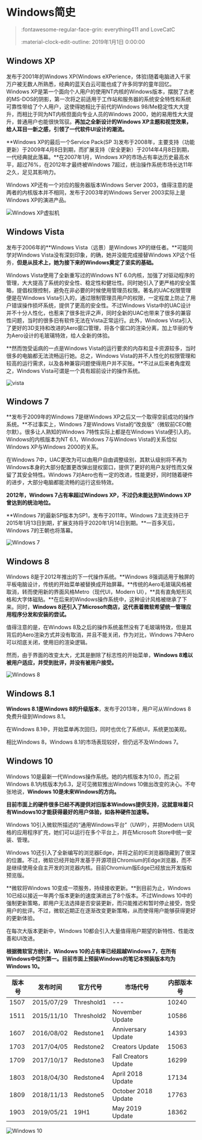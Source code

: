 # Windows简史

> :fontawesome-regular-face-grin: everything411 and LoveCatC
>
> :material-clock-edit-outline: 2019年1月1日 0:00:00

## Windows XP

发布于2001年的Windows XP(Windows eXPerience，体验)随着电脑进入千家万户被无数人所熟悉，经典的蓝天白云可能也成了许多同学的童年回忆。Windows XP是第一个面向个人用户的使用NT内核的Windows版本，摆脱了古老的MS-DOS的阴影，第一次将之前适用于工作站和服务器的系统安全特性和系统可靠性带给了个人用户，这使得她相比于前代的Windows 98/Me稳定性大大提升，而相比于同为NT内核但面向专业人员的Windows 2000，她的易用性大大提升，普通用户也能很快驾驭。**再加之全新设计的Windows XP主题和视觉效果，给人耳目一新之感，引领了一代软件UI设计的潮流。**

**Windows XP的最后一个Service Pack(SP 3)发布于2008年，主要支持（功能更新）于2009年4月8日到期，而扩展支持（安全更新）于2014年4月8日到期，一代经典就此落幕。**在2007年1月，Windows XP的市场占有率达历史最高水平，超过76%，在2012年才最终被Windows 7超过，统治操作系统市场长达11年之久，足见其影响力。

Windows XP还有一个对应的服务器版本Windows Server 2003，值得注意的是两者的内核版本并不相同，发布于2003年的Windows Server 2003实际上是Windows XP的演进产品。

![Windows XP虚拟机](assets/XP.png)

## Windows Vista

发布于2006年的**Windows Vista（远景）是Windows XP的继任者。**可能同学对Windows Vista没有深刻印象，的确，她并没能完成接替Windows XP这个任务，**但是从技术上，她为接下来的Windows奠定了坚实的基础。**

Windows Vista使用了全新重写过的Windows NT 6.0内核，加强了对驱动程序的管理，大大提高了系统的安全性、稳定性和健壮性。同时她引入了更严格的安全策略，提倡权限控制，避免在非必要的时候使用管理员权限。著名的UAC权限管理便是在Windows Vista引入的，通过限制管理员用户的权限，一定程度上防止了用户错误操作损坏系统，提供了更高的安全性。不过Windows Vista中的UAC设计并不十分人性化，也惹来了很多批评之声，同时全新的UAC也带来了很多的兼容性问题，当时的很多旧有软件无法在Vista正常运行。此外，Windows Vista引入了更好的3D支持和改进的Aero窗口管理，将各个窗口的渲染分离，加上华丽的专为Aero设计的毛玻璃特效，给人全新的体验。

**然而饱受诟病的一点是Windows Vista的运行要求的内存和显卡资源较多，当时很多的电脑都无法流畅运行她。总之，Windows Vista的并不人性化的权限管理和较高的运行需求，以及各种兼容问题使得用户并不买账。**不过从后来者角度观之，Windows Vista可谓是一个具有超前设计的操作系统。

![vista](assets/vista.jpg)

## Windows 7

**发布于2009年的Windows 7是继Windows XP之后又一个取得空前成功的操作系统。**不过事实上，Windows 7是Windows Vista的“改良版”（微软前CEO鲍尔默）。很多让人熟知的Windows 7特性实际上都是在Windows Vista便引入的。Windows的内核版本为NT 6.1，Windows 7与Windows Vista的关系恰似Windows XP与Windows 2000的关系。

在Windows 7中，UAC更改为可以由用户自由调整级别，其默认级别将不再为Windows本身的大部分配置更改弹出提权窗口，提供了更好的用户友好性而又保留了其安全特性。Windows 7对Aero也有一定的改进，性能更好，同时随着硬件的进步，大部分电脑都能流畅的运行这些特效。

**2012年，Windows 7占有率超过Windows XP，不过仍未能达到Windows XP曾达到的统治地位。**

**Windows 7的最新SP版本为SP1，发布于2011年。Windows 7主流支持已于2015年1月13日到期，扩展支持将于2020年1月14日到期。**一百多天后，Windows 7的王朝也将落幕。

![Windows 7](assets/Windows_7.png)

## Windows 8

Windows 8是于2012年推出的下一代操作系统。**Windows 8强调适用于触屏的平板电脑设计，传统的开始菜单被替换成开始屏幕。**传统的Aero毛玻璃风格被取消，转而使用新的界面风格Metro（现代UI，Modern UI），**具有直角矩形风格和大字体磁贴。**在后来的Windows操作系统中，这种设计风格被继承了下来。同时，**Windows 8还引入了Microsoft商店，这代表着微软希望统一管理应用程序分发和安装的尝试。**

值得注意的是，在Windows 8及之后的操作系统虽然没有了毛玻璃特效，但是其背后的Aero渲染方式并没有取消，并且不能关闭，作为对比，Windows 7中Aero可以彻底关闭，使用旧的渲染逻辑。

然而，由于界面的改变太大，尤其是删除了标志性的开始菜单，**Windows 8难以被用户适应，并受到批评，并没有被用户接受。**

![Windows 8](assets/Windows_8_Start_UI.svg)

## Windows 8.1

**Windows 8.1是Windows 8的升级版本**，发布于2013年，用户可从Windows 8免费升级到Windows 8.1。

在Windows 8.1中，开始菜单再次回归，同时也优化了系统UI，系统更加美观。

相比Windows 8，Windows 8.1的市场表现较好，但仍远不及Windows 7。

## Windows 10

Windows 10是最新一代Windows操作系统。她的内核版本为10.0，而之前Windows 8.1内核版本为6.3，足可见微软推出Windows 10做出改变的决心。不夸张地说，**Windows 10是未来Windows的方向。**

**目前市面上的硬件很多已经不再提供对旧版本Windows提供支持，这就意味着只有Windows10才能获得最好的用户体验，如各种硬件加速等。**

Windows 10引入微软所描述的“通用Windows平台”（UWP），并把Modern UI风格的应用程序扩充，她们可以运行在多个平台上，并在Microsoft Store中统一安装、管理。

Windows 10还引入了全新编写的浏览器Edge，并将之前的IE浏览器隐藏到了很深的位置。不过，微软已经开始开发基于开源项目Chromium的Edge浏览器，而不是继续使用全自主开发的浏览器内核。目前Chromium版Edge已经放出开发版和预览版。

**微软将Windows 10变成一项服务，持续接收更新。**到目前为止，Windows 10已经以接近一年两个版本更新的速度演进出了8个版本。不过Windows 10中的强制更新策略，即用户无法选择是否安装更新，而只能推迟和暂时停止接受，饱受用户的批评。不过，微软近期正在逐渐改变更新策略，从而使得用户能够获得更好的更新体验。

在每次大版本更新中，Windows 10都会引入大量值得用户期望的新特性、性能改善和UI改进。

**根据微软官方统计，Windows 10的占有率已经超越Windows 7，在所有Windows中位列第一。目前市面上预装Windows的笔记本预装版本均为Windows 10。**

| **版本号** | 发布时间 | 官方代号 | 市场代号 | 内部版本号 |
| ------ | ------------ | ---- | ------ | ------ |
| 1507   | 2015/07/29 | Threshold1 | --- | 10240 |
| 1511   | 2015/11/10 | Threshold2 | November Update | 10586 |
| 1607   | 2016/08/02 | Redstone1 | Anniversary Update | 14393 |
| 1703   | 2017/04/05 | Redstone2 | Creators Update | 15063 |
| 1709   | 2017/10/17 | Redstone3 | Fall Creators Update | 16299 |
| 1803   | 2018/04/30 | Redstone4 | April 2018 Update | 17134 |
| 1809   | 2018/11/13 | Redstone5 | October 2018 Update | 17763 |
| 1903   | 2019/05/21 | 19H1 | May 2019 Update | 18362 |

![Windows 10](assets/Windows10.png)
